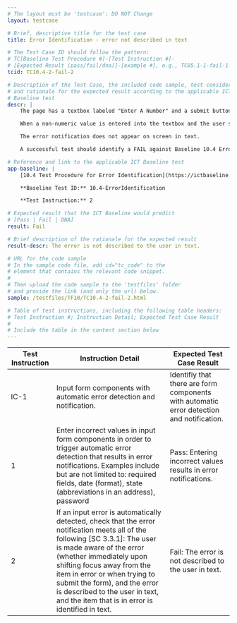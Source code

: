 ```yaml
---
# The layout must be 'testcase'; DO NOT Change
layout: testcase

# Brief, descriptive title for the test case
title: Error Identification - error not described in text

# The Test Case ID should follow the pattern:
# TC[Baseline Test Procedure #]-[Test Instruction #]-
# [Expected Result (pass/fail/dna)]-[example #], e.g., TC05.1-1-fail-1
tcid: TC10.4-2-fail-2

# Description of the Test Case, the included code sample, test considerations,
# and rationale for the expected result according to the applicable ICT
# Baseline test
descr: | 
    The page has a textbox labeled "Enter A Number" and a submit button.

    When a non-numeric value is entered into the textbox and the user shifts focus away from the textbox or presses the submit button, then the background color of the input element changes to red.

    The error notification does not appear on screen in text.

    A successful test should identify a FAIL against Baseline 10.4 Error Identification.

# Reference and link to the applicable ICT Baseline test
app-baseline: | 
    [10.4 Test Procedure for Error Identification](https://ictbaseline.access-board.gov/10Forms/#104-test-procedure-for-error-identification)

    **Baseline Test ID:** 10.4-ErrorIdentification

    **Test Instruction:** 2

# Expected result that the ICT Baseline would predict
# [Pass | Fail | DNA]
result: Fail

# Brief description of the rationale for the expected result
result-descr: The error is not described to the user in text.

# URL for the code sample
# In the sample code file, add id="tc_code" to the
# element that contains the relevant code snippet.
#
# Then upload the code sample to the 'testfiles' folder
# and provide the link (and only the url) below.
sample: /testfiles/TF10/TC10.4-2-fail-2.html

# Table of test instructions, including the following table headers:
# Test Instruction #; Instruction Detail; Expected Test Case Result
#
# Include the table in the content section below
---
```

| Test Instruction | Instruction Detail | Expected Test Case Result |
|------------------|--------------------|---------------------------|
| IC-1 | Input form components with automatic error detection and notification. | Identifiy that there are form components with automatic error detection and notification. |
| 1 | Enter incorrect values in input form components in order to trigger automatic error detection that results in error notifications. Examples include but are not limited to: required fields, date (format), state (abbreviations in an address), password | Pass: Entering incorrect values results in error notifications. |
| 2 | If an input error is automatically detected, check that the error notification meets all of the following [SC 3.3.1]: The user is made aware of the error (whether immediately upon shifting focus away from the item in error or when trying to submit the form), and the error is described to the user in text, and the item that is in error is identified in text. | Fail: The error is not described to the user in text. |
